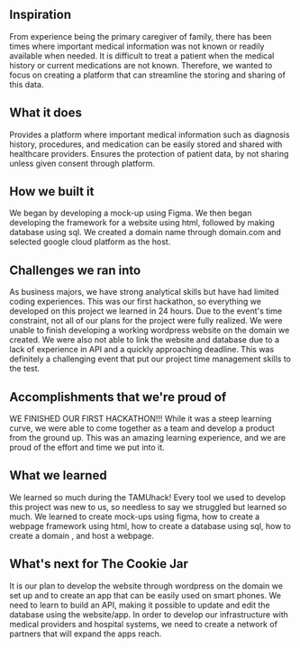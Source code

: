 ## Inspiration
From experience being the primary caregiver of family, there has been times where important medical information was not known or readily available when needed. It is difficult to treat a patient when the medical history or current medications are not known. Therefore, we wanted to focus on creating a platform that can streamline the storing and sharing of this data.
## What it does
Provides a platform where important medical information such as diagnosis history, procedures, and medication can be easily stored and shared with healthcare providers. Ensures the protection of patient data, by not sharing unless given consent through platform.
## How we built it
We began by developing a mock-up using Figma. We then began developing the framework for a website using html, followed by making database using sql. We created a domain name through domain.com and selected google cloud platform as the host. 
## Challenges we ran into
As business majors, we have strong analytical skills but have had limited coding experiences. This was our first hackathon, so everything we developed on this project we learned in 24 hours. Due to the event's time constraint, not all of our plans for the project were fully realized. We were unable to finish developing a working wordpress website on the domain we created. We were also not able to link the website and database due to a lack of experience in API and a quickly approaching deadline. This was definitely a challenging event that put our project time management skills to the test.
## Accomplishments that we're proud of
WE FINISHED OUR FIRST HACKATHON!!! While it was a steep learning curve, we were able to come together as a team and develop a product from the ground up. This was an amazing learning experience, and we are proud of the effort and time we put into it.
## What we learned
We learned so much during the TAMUhack! Every tool we used to develop this project was new to us, so needless to say we struggled but learned so much. We learned to create mock-ups using figma, how to create a webpage framework using html, how to create a database using sql, how to create a domain , and host a webpage.
## What's next for The Cookie Jar
It is our plan to develop the website through wordpress on the domain we set up and to create an app  that can be easily used on smart phones.  We need to learn to build an API, making it possible to update and edit the database using the website/app. In order to develop our infrastructure with medical providers and hospital systems, we need to create a network of partners that will expand the apps reach.